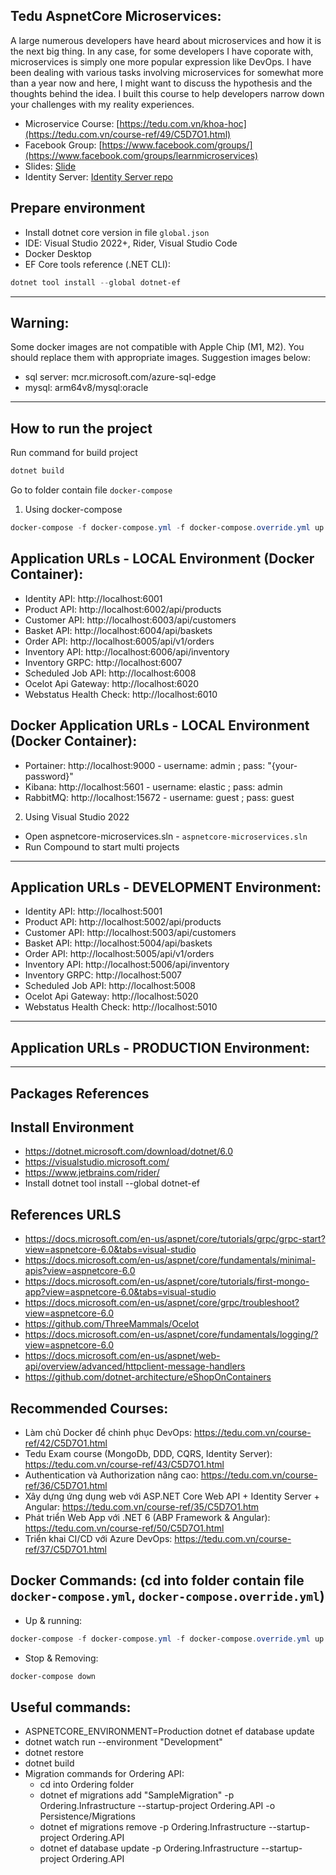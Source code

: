 ## Tedu AspnetCore Microservices:
A large numerous developers have heard about microservices and how it is the next big thing. In any case, for some developers I have coporate with, microservices is simply one more popular expression like DevOps. I have been dealing with various tasks involving microservices for somewhat more than a year now and here, I might want to discuss the hypothesis and the thoughts behind the idea. I built this course to help developers narrow down your challenges with my reality experiences.

- Microservice Course: [https://tedu.com.vn/khoa-hoc](https://tedu.com.vn/course-ref/49/C5D7O1.html)
- Facebook Group: [https://www.facebook.com/groups/](https://www.facebook.com/groups/learnmicroservices)
- Slides: [Slide](https://github.com/rickykiet83/tedu-aspnetcore-microservices-training/blob/feat/customer-api/resources/Xay%20dung%20he%20thong%20voi%20Microservice.pdf)
- Identity Server: [Identity Server repo](https://github.com/rickykiet83/tedu-microserivces.idp)

## Prepare environment

* Install dotnet core version in file `global.json`
* IDE: Visual Studio 2022+, Rider, Visual Studio Code
* Docker Desktop
* EF Core tools reference (.NET CLI): 
```Powershell
dotnet tool install --global dotnet-ef
```
---
## Warning:

Some docker images are not compatible with Apple Chip (M1, M2). You should replace them with appropriate images. Suggestion images below:
- sql server: mcr.microsoft.com/azure-sql-edge
- mysql: arm64v8/mysql:oracle
---
## How to run the project

Run command for build project
```Powershell
dotnet build
```
Go to folder contain file `docker-compose`

1. Using docker-compose
```Powershell
docker-compose -f docker-compose.yml -f docker-compose.override.yml up -d --remove-orphans
```

## Application URLs - LOCAL Environment (Docker Container):
- Identity API: http://localhost:6001
- Product API: http://localhost:6002/api/products
- Customer API: http://localhost:6003/api/customers
- Basket API: http://localhost:6004/api/baskets
- Order API: http://localhost:6005/api/v1/orders
- Inventory API: http://localhost:6006/api/inventory
- Inventory GRPC: http://localhost:6007
- Scheduled Job API: http://localhost:6008
- Ocelot Api Gateway: http://localhost:6020
- Webstatus Health Check: http://localhost:6010

## Docker Application URLs - LOCAL Environment (Docker Container):
- Portainer: http://localhost:9000 - username: admin ; pass: "{your-password}"
- Kibana: http://localhost:5601 - username: elastic ; pass: admin
- RabbitMQ: http://localhost:15672 - username: guest ; pass: guest

2. Using Visual Studio 2022
- Open aspnetcore-microservices.sln - `aspnetcore-microservices.sln`
- Run Compound to start multi projects
---
## Application URLs - DEVELOPMENT Environment:
- Identity API: http://localhost:5001
- Product API: http://localhost:5002/api/products
- Customer API: http://localhost:5003/api/customers
- Basket API: http://localhost:5004/api/baskets
- Order API: http://localhost:5005/api/v1/orders
- Inventory API: http://localhost:5006/api/inventory
- Inventory GRPC: http://localhost:5007
- Scheduled Job API: http://localhost:5008
- Ocelot Api Gateway: http://localhost:5020
- Webstatus Health Check: http://localhost:5010
---
## Application URLs - PRODUCTION Environment:

---
## Packages References

## Install Environment

- https://dotnet.microsoft.com/download/dotnet/6.0
- https://visualstudio.microsoft.com/
- https://www.jetbrains.com/rider/
- Install dotnet tool install --global dotnet-ef

## References URLS
- https://docs.microsoft.com/en-us/aspnet/core/tutorials/grpc/grpc-start?view=aspnetcore-6.0&tabs=visual-studio
- https://docs.microsoft.com/en-us/aspnet/core/fundamentals/minimal-apis?view=aspnetcore-6.0
- https://docs.microsoft.com/en-us/aspnet/core/tutorials/first-mongo-app?view=aspnetcore-6.0&tabs=visual-studio
- https://docs.microsoft.com/en-us/aspnet/core/grpc/troubleshoot?view=aspnetcore-6.0
- https://github.com/ThreeMammals/Ocelot
- https://docs.microsoft.com/en-us/aspnet/core/fundamentals/logging/?view=aspnetcore-6.0
- https://docs.microsoft.com/en-us/aspnet/web-api/overview/advanced/httpclient-message-handlers
- https://github.com/dotnet-architecture/eShopOnContainers

## Recommended Courses:
- Làm chủ Docker để chinh phục DevOps: https://tedu.com.vn/course-ref/42/C5D7O1.html
- Tedu Exam course (MongoDb, DDD, CQRS, Identity Server): https://tedu.com.vn/course-ref/43/C5D7O1.html
- Authentication và Authorization nâng cao: https://tedu.com.vn/course-ref/36/C5D7O1.html
- Xây dựng ứng dụng web với ASP.NET Core Web API + Identity Server + Angular: https://tedu.com.vn/course-ref/35/C5D7O1.htm
- Phát triển Web App với .NET 6 (ABP Framework & Angular): https://tedu.com.vn/course-ref/50/C5D7O1.html
- Triển khai CI/CD với Azure DevOps: https://tedu.com.vn/course-ref/37/C5D7O1.html

## Docker Commands: (cd into folder contain file `docker-compose.yml`, `docker-compose.override.yml`)

- Up & running:
```Powershell
docker-compose -f docker-compose.yml -f docker-compose.override.yml up -d --remove-orphans --build
```
- Stop & Removing:
```Powershell
docker-compose down
```

## Useful commands:

- ASPNETCORE_ENVIRONMENT=Production dotnet ef database update
- dotnet watch run --environment "Development"
- dotnet restore
- dotnet build
- Migration commands for Ordering API:
  - cd into Ordering folder
  - dotnet ef migrations add "SampleMigration" -p Ordering.Infrastructure --startup-project Ordering.API -o Persistence/Migrations
  - dotnet ef migrations remove -p Ordering.Infrastructure --startup-project Ordering.API
  - dotnet ef database update -p Ordering.Infrastructure --startup-project Ordering.API
